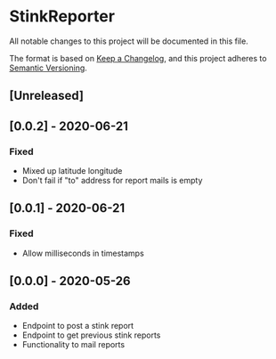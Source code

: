 # StinkReporter

All notable changes to this project will be documented in this file.

The format is based on [Keep a Changelog](https://keepachangelog.com/en/1.0.0/),
and this project adheres to [Semantic Versioning](https://semver.org/spec/v2.0.0.html).

## [Unreleased]

## [0.0.2] - 2020-06-21
### Fixed
- Mixed up latitude longitude
- Don't fail if "to" address for report mails is empty

## [0.0.1] - 2020-06-21
### Fixed
- Allow milliseconds in timestamps

## [0.0.0] - 2020-05-26
### Added
- Endpoint to post a stink report
- Endpoint to get previous stink reports
- Functionality to mail reports
